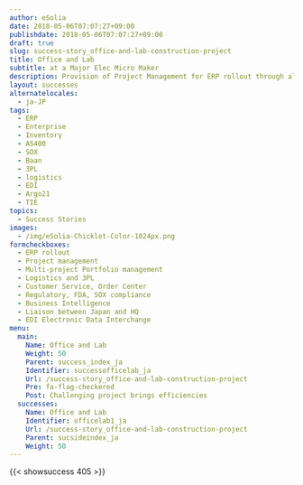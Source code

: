 ```yaml
---
author: eSolia
date: 2018-05-06T07:07:27+09:00
publishdate: 2018-05-06T07:07:27+09:00
draft: true
slug: success-story_office-and-lab-construction-project
title: Office and Lab
subtitle: at a Major Elec Micro Maker
description: Provision of Project Management for ERP rollout through all phases to the successful go-live. - from eSolia Inc.
layout: successes
alternatelocales:
  - ja-JP
tags:
  - ERP
  - Enterprise
  - Inventory
  - AS400
  - SOX
  - Baan
  - 3PL
  - logistics
  - EDI
  - Argo21
  - TIE
topics:
  - Success Stories
images:  
  - /img/eSolia-Chicklet-Color-1024px.png
formcheckboxes:
  - ERP rollout
  - Project management
  - Multi-project Portfolio management
  - Logistics and 3PL
  - Customer Service, Order Center
  - Regulatory, FDA, SOX compliance
  - Business Intelligence
  - Liaison between Japan and HQ
  - EDI Electronic Data Interchange
menu:
  main:
    Name: Office and Lab
    Weight: 50
    Parent: success_index_ja
    Identifier: successofficelab_ja
    Url: /success-story_office-and-lab-construction-project
    Pre: fa-flag-checkered
    Post: Challenging project brings efficiencies
  successes:
    Name: Office and Lab
    Identifier: officelab1_ja
    Url: /success-story_office-and-lab-construction-project
    Parent: sucsideindex_ja
    Weight: 50
---
```


{{< showsuccess 405 >}}
